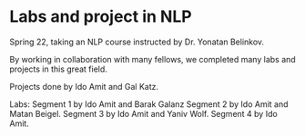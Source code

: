 # Labs and project in NLP

Spring 22, taking an NLP course instructed by Dr. Yonatan Belinkov.

By working in collaboration with many fellows, we completed many labs and projects in this great field.

Projects done by Ido Amit and Gal Katz.

Labs:
Segment 1 by Ido Amit and Barak Galanz
Segment 2 by Ido Amit and Matan Beigel.
Segment 3 by Ido Amit and Yaniv Wolf.
Segment 4 by Ido Amit.
